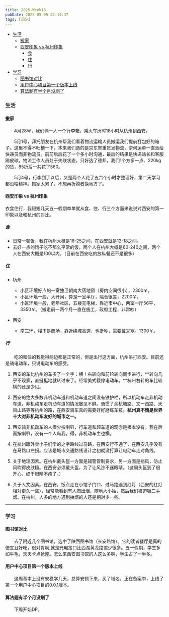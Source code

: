 ```yaml
---
title: 2025-Week18
pubDate: 2025-05-05 22:14:37
tags: [周记]
---
```


- [生活](#%E7%94%9F%E6%B4%BB)
  * [搬家](#%E6%90%AC%E5%AE%B6)
  * [西安印象 vs 杭州印象](#%E8%A5%BF%E5%AE%89%E5%8D%B0%E8%B1%A1-vs-%E6%9D%AD%E5%B7%9E%E5%8D%B0%E8%B1%A1)
    + [食](#%E9%A3%9F)
    + [住](#%E4%BD%8F)
    + [行](#%E8%A1%8C)
- [学习](#%E5%AD%A6%E4%B9%A0)
  * [图书馆对比](#%E5%9B%BE%E4%B9%A6%E9%A6%86%E5%AF%B9%E6%AF%94)
  * [用户中心项目第一个版本上线](#%E7%94%A8%E6%88%B7%E4%B8%AD%E5%BF%83%E9%A1%B9%E7%9B%AE%E7%AC%AC%E4%B8%80%E4%B8%AA%E7%89%88%E6%9C%AC%E4%B8%8A%E7%BA%BF)
  * [算法题有半个月没刷了](#%E7%AE%97%E6%B3%95%E9%A2%98%E6%9C%89%E5%8D%8A%E4%B8%AA%E6%9C%88%E6%B2%A1%E5%88%B7%E4%BA%86)

### 生活
#### 搬家
&emsp;&emsp;4月28号，我们俩一人一个行李箱，乘火车历时18小时从杭州到西安。

&emsp;&emsp;5月1号，拜托朋友在杭州帮我们看着物流运输人员搬运我们提前打包好的箱子。这里不得不吐槽一下，本来我们选的是京东寄重货发物流，奈何运单一直派给快递员而非物流员。前前后后花了一个多小时沟通，最后的结果是快递站长和客服踢皮球，物流工作人员处于失联状态。只好选了德邦，我们1个方多一点、220kg的货，85折后一共花了560。

&emsp;&emsp;5月4号，行李到了以后，又是两个人花了五六个小时才整理好，第二天学习都没啥精神。搬家太累了，不想再折腾者换地方了。

#### 西安印象 vs 杭州印象

衣食住行，我短短几天五一假期单单就从食、住、行三个方面来说说对西安的第一印象以及和杭州的对比。

##### 食

- 日常一顿饭，我在杭州大概是18-25之间，在西安就是12-18之间。
- 去好一点的馆子吃不那么平常的饭，两个人在杭州大概是60-240之间，两个人在西安大概是100以内。（目前在西安吃的放纵餐还不是很多）

##### 住

- 杭州
    - 小区环境好点的一室独卫朝南大落地窗（房内空间很小），2300￥。
    - 小区环境一般，大开间，算是一室半厅，隔音很差，2200￥。
    - 小区环境一般，老年社区，五楼无电梯，靠近市中心，两室一厅56平，3350￥。（搬走前一两个月一直在施工，政府工程，非常吵）

- 西安
    - 南三环，楼下是商场，靠近绕城高速，也挺吵，需要戴耳塞。1300￥。


##### 行

&emsp;&emsp;吃的和住的我觉得两边都是正常的，但是出行这方面，杭州吊打西安。目前还是骑电动车，只说电动车的感受。

1. 西安的车比杭州的车多了一个字：横！右转向和前轮转向同步进行，**转向几乎不观察，直挺挺地就转过来了。经常美式截停电动车。**杭州右转的车比较横的还是少见。

2. 西安的绝大多数非机动车道和机动车道之间没有铁护栏，所以机动车走非机动车道，非机动车走机动车道的情况屡见不鲜。骑惯了余杭塘路、文一西路、天目山路等等杭州的路，在西安骑车真的需要好好磨练车技。**杭州真不愧是世界十大对非机动车友好的城市之一。**

3. 西安骑非机动车的人很少按喇叭，行车道和超车道的观念是根本没有。我在后面按喇叭，没有一个人鸟我。得，非机动车主也横。

4. 在杭州跟外卖小子们学的之字路线过马路，在西安行不通了，在西安几乎没有在马路口左拐。应该是城市交通路线设计之初就没打算让电动车走对角线。

5. 关于地理因素。在杭州戴头盔一方面是辅警管制要求，另一方面是挡风，防止风吹得皮肤糙。在西安必须戴头盔，为了让风沙不迷眼睛。（这周头盔到了很开心，终于眼睛不疼了。）

6. 关于人文因素。在西安，饭点走在小馆子门口、过马路遇到红灯（西安的红灯相对更久一些），经常能看到有人掏出烟，随地大小抽，然后我们被迫吸二手烟。在杭州，人多的地方遇到抽烟的人还是相对少一些。

---

### 学习
#### 图书馆对比

&emsp;&emsp;去了附近几个图书馆，选中了陕西图书馆（长安路馆）。它的读者餐厅是真的便宜且好吃，很对胃啊,就是充电接口比西湖黄龙路馆少很多。五一假期，学生多如牛毛，天天卡点抢座。怎么来西安图书馆的人这么多啊，学生占了一半多。

#### 用户中心项目第一个版本上线
&emsp;&emsp;这周基本上没有安稳学几天，总算安顿下来，买了域名，正在备案中，上线了第一个用户中心项目的0.0.1版本。

#### 算法题有半个月没刷了
&emsp;&emsp;下周开始DP。

<script src="https://giscus.app/client.js"
        data-repo="roc80/Blog"
        data-repo-id="R_kgDOO4NnfQ"
        data-category="Announcements"
        data-category-id="DIC_kwDOO4Nnfc4Ctshe"
        data-mapping="pathname"
        data-strict="1"
        data-reactions-enabled="1"
        data-emit-metadata="0"
        data-input-position="top"
        data-theme="preferred_color_scheme"
        data-lang="zh-CN"
        data-loading="lazy"
        crossorigin="anonymous"
        async>
</script>